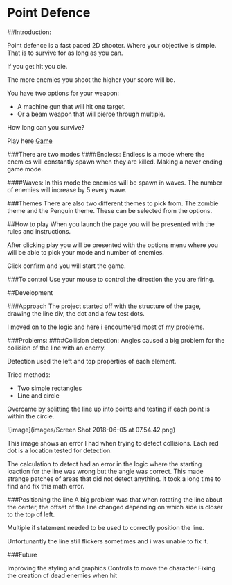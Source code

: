 # Point Defence

##Introduction:

Point defence is a fast paced 2D shooter. Where your objective is simple. That is to survive for as long as you can.

If you get hit you die.

The more enemies you shoot the higher your score will be.

You have two options for your weapon: 

* A machine gun that will hit one target.
* Or a beam weapon that will pierce through multiple.

How long can you survive?

Play here [Game](https://shaun273.github.io/RadialShooterGame/)

###There are two modes
####Endless:
Endless is a mode where the enemies will constantly spawn when they are killed. Making a never ending game mode.

####Waves:
In this mode the enemies will be spawn in waves. The number of enemies will increase by 5 every wave.

###Themes
There are also two different themes to pick from. The zombie theme and the Penguin theme. These can be selected from the options.

##How to play
When you launch the page you will be presented with the rules and instructions. 

After clicking play you will be presented with the options menu where you will be able to pick your mode and number of enemies. 

Click confirm and you will start the game.

###To control
Use your mouse to control the direction the you are firing. 

##Development

###Approach
The project started off with the structure of the page, drawing the line div, the dot and a few test dots.

I moved on to the logic and here i encountered most of my problems.

###Problems:
####Collision detection:
Angles caused a big problem for the collision of the line with an enemy.

Detection used the left and top properties of each element.

Tried methods:

* Two simple rectangles
* Line and circle

Overcame by splitting the line up into points and testing if each point is within the circle. 

![image](images/Screen Shot 2018-06-05 at 07.54.42.png)

This image shows an error I had when trying to detect collisions. Each red dot is a location tested for detection.

The calculation to detect had an error in the logic where the starting loaction for the line was wrong but the angle was correct. This made strange patches of areas that did not detect anything. It took a long time to find and fix this math error.

###Positioning the line
A big problem was that when rotating the line about the center, the offset of the line changed depending on which side is closer to the top of left.

Multiple if statement needed to be used to correctly position the line.

Unfortunantly the line still flickers sometimes and i was unable to fix it.

###Future

Improving the styling and graphics
Controls to move the character
Fixing the creation of dead enemies when hit

